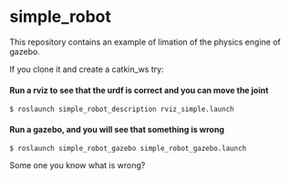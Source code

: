 # simple_robot

This repository contains an example of limation of the physics engine of
gazebo.

If you clone it and create a catkin_ws try:

#### Run a rviz to see that the urdf is correct and you can move the joint

```
$ roslaunch simple_robot_description rviz_simple.launch

```

#### Run a gazebo, and you will see that something is wrong

```
$ roslaunch simple_robot_gazebo simple_robot_gazebo.launch 

```

Some one you know what is wrong?
